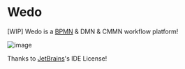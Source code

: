 # Wedo

[WIP] Wedo is a [BPMN](https://www.omg.org/spec/BPMN/2.0.2/) & DMN & CMMN workflow platform!

![image](https://user-images.githubusercontent.com/13718575/120520780-c8a47100-c406-11eb-8183-495995512deb.png)

Thanks to [JetBrains](https://www.jetbrains.com/)'s IDE License!
